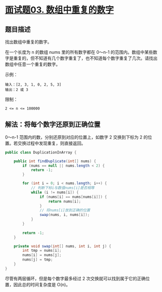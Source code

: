 # [面试题03. 数组中重复的数字](https://leetcode-cn.com/problems/shu-zu-zhong-zhong-fu-de-shu-zi-lcof/)

## 题目描述

找出数组中重复的数字。

在一个长度为 n 的数组 nums 里的所有数字都在 0～n-1 的范围内。数组中某些数字是重复的，但不知道有几个数字重复了，也不知道每个数字重复了几次。请找出数组中任意一个重复的数字。

示例：

```
输入：[2, 3, 1, 0, 2, 5, 3]
输出：2 或 3 
```

限制：

```
2 <= n <= 100000
```

## 解法：将每个数字还原到正确位置

0～n-1 范围内的数，分别还原到对应的位置上，如数字 2 交换到下标为 2 的位置。若交换过程中发现重复，则直接返回。

```java
public class DuplicationInArray {

    public int findDuplicate(int[] nums) {
        if (nums == null || nums.length < 2) {
            return -1;
        }

        for (int i = 0; i < nums.length; i++) {
            // 判断下标i与数值nums[i]是否相等
            while (i != nums[i]) {
                if (nums[i] == nums[nums[i]]) {
                    return nums[i];
                }
                // 将nums[i]放到正确的位置
                swap(nums, i, nums[i]);
            }
        }
        
        return -1;
    }

    private void swap(int[] nums, int i, int j) {
        int tmp = nums[i];
        nums[i] = nums[j];
        nums[j] = tmp;
    }
}
```

尽管有两层循环，但是每个数字最多经过 2 次交换就可以找到属于它的正确位置，因此总的时间复杂度是 O(n)。